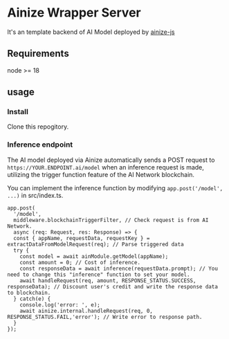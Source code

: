 # Ainize Wrapper Server

It's an template backend of AI Model deployed by [ainize-js](https://github.com/ainize-team/ainize-js)

## Requirements

node >= 18

## usage

### Install

Clone this repogitory.

### Inference endpoint

The AI model deployed via Ainize automatically sends a POST request to `https://YOUR.ENDPOINT.ai/model` when an inference request is made, utilizing the trigger function feature of the AI Network blockchain.

You can implement the inference function by modifying `app.post('/model', ...)` in src/index.ts.
```JS
app.post(
  '/model',
  middleware.blockchainTriggerFilter, // Check request is from AI Network.
  async (req: Request, res: Response) => {
  const { appName, requestData, requestKey } = extractDataFromModelRequest(req); // Parse triggered data
  try {
    const model = await ainModule.getModel(appName);
    const amount = 0; // Cost of inference. 
    const responseData = await inference(requestData.prompt); // You need to change this "inference" function to set your model.
    await handleRequest(req, amount, RESPONSE_STATUS.SUCCESS, responseData); // Discount user's credit and write the response data to blockchain.
  } catch(e) {
    console.log('error: ', e);
    await ainize.internal.handleRequest(req, 0, RESPONSE_STATUS.FAIL,'error'); // Write error to response path.
  }
});
```
